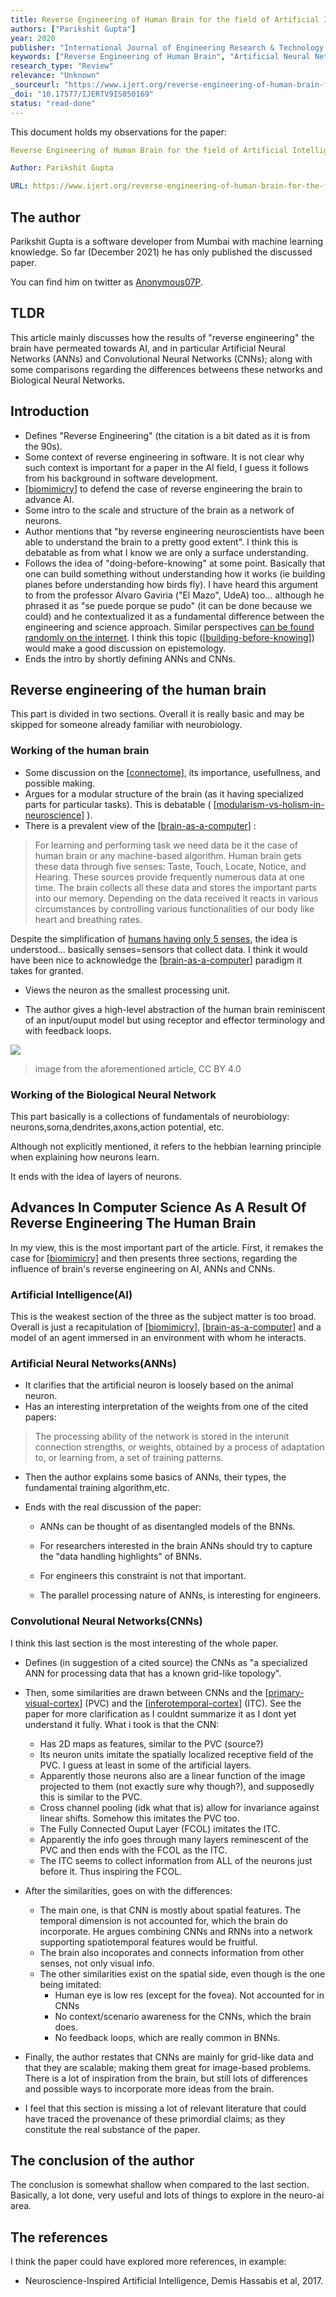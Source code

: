 ```yaml
---
title: Reverse Engineering of Human Brain for the field of Artificial Intelligence - Parikshit Gupta
authors: ["Parikshit Gupta"]
year: 2020
publisher: "International Journal of Engineering Research & Technology (IJERT)"
keywords: ["Reverse Engineering of Human Brain", "Artificial Neural Networks(ANN)", "Convolutional Neural Networks(CNN)"]
research_type: "Review"
relevance: "Unknown"
_sourceurl: "https://www.ijert.org/reverse-engineering-of-human-brain-for-the-field-of-artificial-intelligence"
_doi: "10.17577/IJERTV9IS050169"
status: "read-done"
---
```


This document holds my observations for the paper:

```yaml
Reverse Engineering of Human Brain for the field of Artificial Intelligence

Author: Parikshit Gupta

URL: https://www.ijert.org/reverse-engineering-of-human-brain-for-the-field-of-artificial-intelligence
```

## The author

Parikshit Gupta is a software developer from Mumbai with machine learning knowledge. So far (December 2021) he has only published the discussed paper.

You can find him on twitter as [Anonymous07P](https://twitter.com/anonymous07p).

## TLDR

This article mainly discusses how the results of "reverse engineering" the brain have permeated towards AI, and in particular Artificial Neural Networks (ANNs) and Convolutional Neural Networks (CNNs); along with some comparisons regarding the differences betweens these networks and Biological Neural Networks.

## Introduction

- Defines "Reverse Engineering" (the citation is a bit dated as it is from the 90s).
- Some context of reverse engineering in software. It is not clear why such context is important for a paper in the AI field, I guess it follows from his background in software development.
- [[biomimicry]] to defend the case of reverse engineering the brain to advance AI.
- Some intro to the scale and structure of the brain as a network of neurons.
- Author mentions that "by reverse engineering neuroscientists have
been able to understand the brain to a pretty good extent". I think this is debatable as from what I know we are only a surface understanding.
- Follows the idea of "doing-before-knowing" at some point. Basically that one can build something without understanding how it works (ie building planes before understanding how birds fly). I have heard this argument to from the professor Alvaro Gaviria ("El Mazo", UdeA) too... although he phrased it as "se puede porque se pudo" (it can be done because we could) and he contextualized it as a fundamental difference between the engineering and science approach. Similar perspectives [can be found randomly on the internet](https://www.reddit.com/r/MachineLearning/comments/cs9j5i/comment/exe18d1/). I think this topic ([[building-before-knowing]]) would make a good discussion on epistemology.
- Ends the intro by shortly defining ANNs and CNNs.

## Reverse engineering of the human brain

This part is divided in two sections. Overall it is really basic and may be skipped for someone already familiar with neurobiology.

### Working of the human brain

- Some discussion on the [[connectome]], its importance, usefullness, and possible making.
- Argues for a modular structure of the brain (as it having specialized parts for particular tasks). This is debatable ( [[modularism-vs-holism-in-neuroscience]] ).
- There is a prevalent view of the [[brain-as-a-computer]] :

>For learning and performing task we need data be it the case of human brain or any machine-based algorithm. Human brain gets these data through five senses: Taste, Touch, Locate, Notice, and Hearing. These sources provide frequently numerous data at one time. The brain collects all these data and stores the important parts into our memory. Depending on the data received it reacts in various circumstances by controlling various functionalities of our body like heart and breathing rates.

Despite the simplification of [humans having only 5 senses](https://www.sciencefocus.com/the-human-body/how-many-senses-do-we-have/), the idea is understood... basically senses=sensors that collect data. I think it would have been nice to acknowledge the [[brain-as-a-computer]] paradigm it takes for granted.

- Views the neuron as the smallest processing unit.

- The author gives a high-level abstraction of the human brain reminiscent of an input/ouput model but using receptor and effector terminology and with feedback loops.

![](/images/reverse-engineering-of-human-brain-for-the-field-of-artificial-intelligence-parikshit-gupta/2021-12-27-01-22-49.png)

>image from the aforementioned article, CC BY 4.0

### Working of the Biological Neural Network

This part basically is a collections of fundamentals of neurobiology: neurons,soma,dendrites,axons,action potential, etc.

Although not explicitly mentioned, it refers to the hebbian learning principle when explaining how neurons learn.

It ends with the idea of layers of neurons.

## Advances In Computer Science As A Result Of Reverse Engineering The Human Brain

In my view, this is the most important part of the article. First, it remakes the case for [[biomimicry]] and then presents three sections, regarding the influence of brain's reverse engineering on AI, ANNs and CNNs.

### Artificial Intelligence(AI)

This is the weakest section of the three as the subject matter is too broad. Overall is just a recapitulation of [[biomimicry]], [[brain-as-a-computer]]  and a model of an agent immersed in an environment with whom he interacts.

### Artificial Neural Networks(ANNs)

- It clarifies that the artificial neuron is loosely based on the animal neuron.
- Has an interesting interpretation of the weights from one of the cited papers:

>The processing ability of the network is stored in the interunit connection strengths, or weights, obtained by a process of adaptation to, or learning from, a set of training patterns.

- Then the author explains some basics of ANNs, their types, the fundamental training algorithm,etc.

- Ends with the real discussion of the paper:
    - ANNs can be thought of as disentangled models of the BNNs.
    
    - For researchers interested in the brain ANNs should try to capture the "data handling highlights" of BNNs.
    - For engineers this constraint is not that important.
    - The parallel processing nature of ANNs, is interesting for engineers.

### Convolutional Neural Networks(CNNs)

I think this last section is the most interesting of the whole paper.

- Defines (in suggestion of a cited source) the CNNs as "a specialized ANN for processing data that has a known grid-like topology".

- Then, some similarities are drawn between CNNs and the [[primary-visual-cortex]] (PVC) and the [[inferotemporal-cortex]] (ITC). See the paper for more clarification as I couldnt summarize it as I dont yet understand it fully. What i took is that the CNN:

    - Has 2D maps as features, similar to the PVC (source?)
    - Its neuron units imitate the spatially localized receptive field of the PVC. I guess at least in some of the artificial layers.
    - Apparently those neurons also are a linear function of the image projected to them (not exactly sure why though?), and supposedly this is similar to the PVC.
    - Cross channel pooling (idk what that is) allow for invariance against linear shifts. Somehow this imitates the PVC too.
    - The Fully Connected Ouput Layer (FCOL) imitates the ITC.
    - Apparently the info goes through many layers reminescent of the PVC and then ends with the FCOL as the ITC.
    - The ITC seems to collect information from ALL of the neurons just before it. Thus inspiring the FCOL.

- After the similarities, goes on with the differences:
    - The main one, is that CNN is mostly about spatial features. The temporal dimension is not accounted for, which the brain do incorporate. He argues combining CNNs and RNNs into a network supporting spatiotemporal features would be fruitful.
    - The brain also incoporates and connects information from other senses, not only visual info.
    - The other similarities exist on the spatial side, even though is the one being imitated:
        - Human eye is low res (except for the fovea). Not accounted for in CNNs
        - No context/scenario awareness for the CNNs, which the brain does.
        - No feedback loops, which are really common in BNNs.

- Finally, the author restates that CNNs are mainly for grid-like data and that they are scalable; making them great for image-based problems. There is a lot of inspiration from the brain, but still lots of differences and possible ways to incorporate more ideas from the brain.

- I feel that this section is missing a lot of relevant literature that could have traced the provenance of these primordial claims; as they constitute the real substance of the paper.

## The conclusion of the author

The conclusion is somewhat shallow when compared to the last section. Basically, a lot done, very useful and lots of things to explore in the neuro-ai area.

## The references

I think the paper could have explored more references, in example:

- Neuroscience-Inspired Artificial Intelligence, Demis Hassabis et al, 2017.


[//begin]: # "Autogenerated link references for markdown compatibility"
[biomimicry]: ./../bubbles/biomimicry "biomimicry"
[biomimicry]: ./../bubbles/biomimicry "biomimicry"
[biomimicry]: ./../bubbles/biomimicry "biomimicry"
[brain-as-a-computer]: ./../bubbles/brain-as-a-computer "brain-as-a-computer"
[brain-as-a-computer]: ./../bubbles/brain-as-a-computer "brain-as-a-computer"
[brain-as-a-computer]: ./../bubbles/brain-as-a-computer "brain-as-a-computer"
[building-before-knowing]: ./../bubbles/stub "building-before-knowing"
[connectome]: ./../bubbles/stub "connectome"
[inferotemporal-cortex]: ./../bubbles/stub "inferotemporal-cortex"
[modularism-vs-holism-in-neuroscience]: ./../bubbles/modularism-vs-holism-in-neuroscience "modularism-vs-holism-in-neuroscience"
[primary-visual-cortex]: ./../bubbles/stub "primary-visual-cortex"
[//end]: # "Autogenerated link references"
